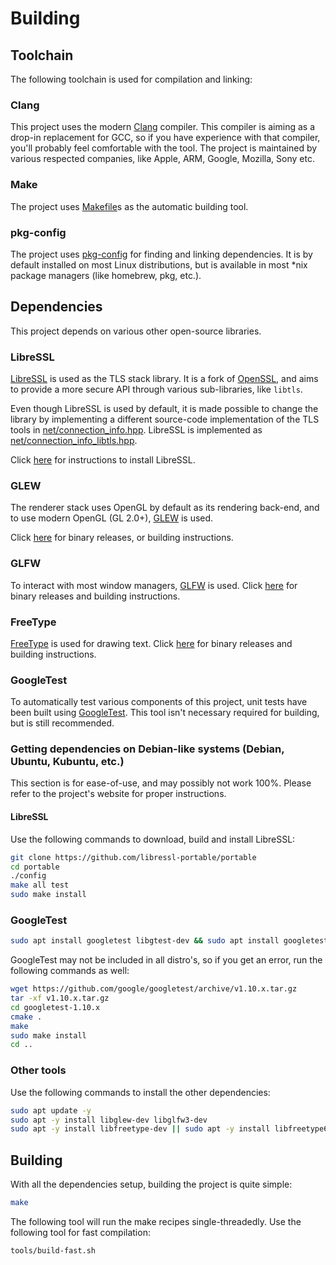 # Building
## Toolchain
The following toolchain is used for compilation and linking:
### Clang
This project uses the modern [Clang](https://clang.llvm.org/) compiler.
This compiler is aiming as a drop-in replacement for GCC, so if you have experience with that compiler, you'll probably feel comfortable with the tool.
The project is maintained by various respected companies, like Apple, ARM, Google, Mozilla, Sony etc.

### Make
The project uses [Makefile](https://pubs.opengroup.org/onlinepubs/9699919799/utilities/make.html)s as the automatic building tool.

### pkg-config
The project uses [pkg-config](https://www.freedesktop.org/wiki/Software/pkg-config/) for finding and linking dependencies. It is by default installed on most Linux distributions, but is available in most *nix package managers (like homebrew, pkg, etc.).

## Dependencies
This project depends on various other open-source libraries.
### LibreSSL
[LibreSSL](https://libressl.org/) is used as the TLS stack library. It is a fork of [OpenSSL](https://openssl.org), and aims to provide a more secure API through various sub-libraries, like `libtls`.

Even though LibreSSL is used by default, it is made possible to change the library by implementing a different source-code implementation of the TLS tools in [net/connection_info.hpp](../net/connection_info.hpp). LibreSSL is implemented as [net/connection_info_libtls.hpp](../net/connection_info_libtls.hpp).

Click [here](https://www.libressl.org/releases.html) for instructions to install LibreSSL.
### GLEW
The renderer stack uses OpenGL by default as its rendering back-end, and to use modern OpenGL (GL 2.0+), [GLEW](http://glew.sourceforge.net/) is used.

Click [here](http://glew.sourceforge.net/index.html) for binary releases, or building instructions.

### GLFW
To interact with most window managers, [GLFW](https://www.glfw.org/) is used.
Click [here](https://www.glfw.org/download.html) for binary releases and building instructions.

### FreeType
[FreeType](https://freetype.org/) is used for drawing text. Click [here](https://freetype.org/download.html) for binary releases and building instructions.
### GoogleTest
To automatically test various components of this project, unit tests have been built using [GoogleTest](https://github.com/google/googletest/).
This tool isn't necessary required for building, but is still recommended.
### Getting dependencies on Debian-like systems (Debian, Ubuntu, Kubuntu, etc.)
This section is for ease-of-use, and may possibly not work 100%. Please refer to the project's website for proper instructions.
#### LibreSSL
Use the following commands to download, build and install LibreSSL:
```sh
git clone https://github.com/libressl-portable/portable
cd portable
./config
make all test
sudo make install
```
### GoogleTest
```sh
sudo apt install googletest libgtest-dev && sudo apt install googletest-tools
```
GoogleTest may not be included in all distro's, so if you get an error, run the following commands as well:
```sh
wget https://github.com/google/googletest/archive/v1.10.x.tar.gz
tar -xf v1.10.x.tar.gz
cd googletest-1.10.x
cmake .
make
sudo make install
cd ..
```
### Other tools
Use the following commands to install the other dependencies:
```sh
sudo apt update -y
sudo apt -y install libglew-dev libglfw3-dev
sudo apt -y install libfreetype-dev || sudo apt -y install libfreetype6-dev
```

## Building
With all the dependencies setup, building the project is quite simple:
```sh
make
```
The following tool will run the make recipes single-threadedly. Use the following tool for fast compilation:
```sh
tools/build-fast.sh
```
